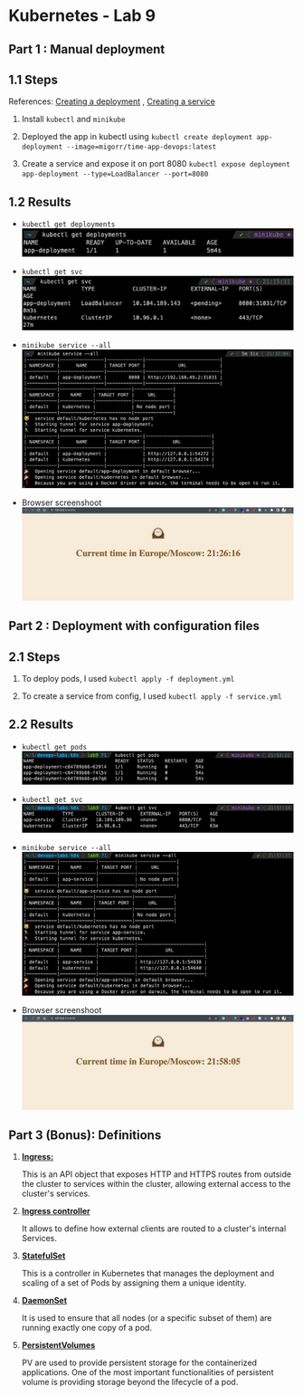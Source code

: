 # Kubernetes - Lab 9

## Part 1 : Manual deployment

## 1.1 Steps

References: [Creating a deployment](https://kubernetes.io/docs/tutorials/hello-minikube/#create-a-deployment) , [Creating a service](https://kubernetes.io/docs/tutorials/hello-minikube/#create-a-service)

1. Install `kubectl` and `minikube`

2. Deployed the app in kubectl using `kubectl create deployment app-deployment --image=migorr/time-app-devops:latest`

3. Create a service and expose it on port 8080 `kubectl expose deployment app-deployment --type=LoadBalancer --port=8080`


## 1.2 Results

- `kubectl get deployments`
![](./images/deployments-manual.png)

- `kubectl get svc`
![](./images/services-manual.png)

- `minikube service --all`
![](./images/url-view-manual.png)

- Browser screenshoot
![](./images/browser-manual.png)


## Part 2 : Deployment with configuration files

## 2.1 Steps

1. To deploy pods, I used `kubectl apply -f deployment.yml`

2. To create a service from config, I used `kubectl apply -f service.yml`

## 2.2 Results

- `kubectl get pods`
![](./images/pods-config.png)

- `kubectl get svc`
![](./images/services-config.png)

- `minikube service --all`
![](./images/url-view-config.png)

- Browser screenshoot
![](./images/browser-config.png)


## Part 3 (Bonus): Definitions

1. <u><b>Ingress:</b></u>

    This is an API object that exposes HTTP and HTTPS routes from outside the cluster to services within the cluster, allowing external access to the cluster's services.

2. <u><b>Ingress controller</b></u>

    It allows to define how external clients are routed to a cluster's internal Services.

3. <u><b>StatefulSet</b></u>

    This is a controller in Kubernetes that manages the deployment and scaling of a set of Pods by assigning them a unique identity.

4. <u><b>DaemonSet</b></u>

    It is used to ensure that all nodes (or a specific subset of them) are running exactly one copy of a pod.

5. <u><b>PersistentVolumes</b></u>

    PV are used to provide persistent storage for the containerized applications. One of the most important functionalities of persistent volume is providing storage beyond the lifecycle of a pod.